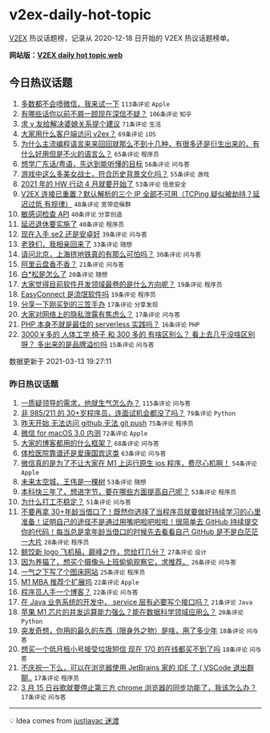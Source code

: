 # v2ex-daily-hot-topic

[V2EX](https://www.v2ex.com/) 热议话题榜，记录从 2020-12-18 日开始的 V2EX 热议话题榜单。

**网站版：[V2EX daily hot topic web](https://boojack.github.io/v2ex-daily-hot-topic-web/)**

## 今日热议话题

<!-- TODAY BEGIN -->

1. [多数都不会喷微信，我来试一下](https://www.v2ex.com/t/761262) `113条评论` `Apple`
1. [有哪些话你以前不屑一顾现在深信不疑？](https://www.v2ex.com/t/761231) `106条评论` `知乎`
1. [求 v 友给解决婆媳关系提个建议](https://www.v2ex.com/t/761338) `71条评论` `生活`
1. [大家用什么客户端访问 v2ex？](https://www.v2ex.com/t/761241) `69条评论` `iOS`
1. [为什么主流编程语言来来回回就那么不到十几种，有很多还是衍生出来的，有什么好用但是不火的语言么？](https://www.v2ex.com/t/761304) `65条评论` `程序员`
1. [想学广东话/粤语，先达到能听懂的目标](https://www.v2ex.com/t/761321) `56条评论` `问与答`
1. [游戏中这么多美女战士，符合历史背景文化吗？](https://www.v2ex.com/t/761219) `55条评论` `游戏`
1. [2021 年的 HW 行动 4 月就要开始了](https://www.v2ex.com/t/761372) `53条评论` `信息安全`
1. [V2EX 连接已重置？默认解析的三个 IP 全部不可用（TCPing 疑似被劫持？延迟过低 有规律）](https://www.v2ex.com/t/761226) `48条评论` `宽带症候群`
1. [敏感词检查 API](https://www.v2ex.com/t/761283) `40条评论` `分享创造`
1. [延迟退休要实施了](https://www.v2ex.com/t/761254) `40条评论` `程序员`
1. [现在入手 se2 还是安卓好](https://www.v2ex.com/t/761224) `39条评论` `问与答`
1. [老铁们，我相亲回来了](https://www.v2ex.com/t/761379) `33条评论` `随想`
1. [请问北京，上海挤地铁真的有那么可怕吗？](https://www.v2ex.com/t/761382) `30条评论` `问与答`
1. [阿里云盘香不香？](https://www.v2ex.com/t/761279) `21条评论` `问与答`
1. [白*松是怎么了](https://www.v2ex.com/t/761272) `20条评论` `随想`
1. [大家觉得目前软件开发领域最卷的是什么方向呢？](https://www.v2ex.com/t/761362) `19条评论` `程序员`
1. [EasyConnect 是流氓软件吗](https://www.v2ex.com/t/761277) `19条评论` `程序员`
1. [分享一下刚买到的三笠手办](https://www.v2ex.com/t/761310) `17条评论` `分享发现`
1. [大家对网络上的隐私泄露有焦虑么？](https://www.v2ex.com/t/761288) `17条评论` `问与答`
1. [PHP 本身不就是最佳的 serverless 实践吗？](https://www.v2ex.com/t/761402) `16条评论` `PHP`
1. [3000￥多的 人体工学 椅子 和 300 多的 有啥区别么？ 看上去几乎没啥区别呀？ 多出来的是品牌溢价吗](https://www.v2ex.com/t/761421) `15条评论` `问与答`

数据更新于 2021-03-13 19:27:11

<!-- TODAY END -->

### 昨日热议话题

<!-- YESTERDAY BEGIN -->

1. [一质疑领导的需求，他就生气怎么办？](https://www.v2ex.com/t/761064) `115条评论` `问与答`
1. [非 985/211 的 30+岁程序员，连面试机会都没了吗？](https://www.v2ex.com/t/760929) `79条评论` `Python`
1. [昨天开始,无法访问 github,无法 git push](https://www.v2ex.com/t/760912) `75条评论` `程序员`
1. [微信 for macOS 3.0 内测](https://www.v2ex.com/t/760884) `72条评论` `Apple`
1. [大家的博客都用的什么框架？](https://www.v2ex.com/t/760952) `68条评论` `问与答`
1. [体检医院靠谱还是爱康国宾这类](https://www.v2ex.com/t/760903) `63条评论` `问与答`
1. [微信真的是为了不让大家在 M1 上运行原生 ios 程序，费尽心机啊！](https://www.v2ex.com/t/760885) `54条评论` `Apple`
1. [未来太空城，王伟是一棵树](https://www.v2ex.com/t/760878) `53条评论` `随想`
1. [本科快三年了，想进字节，要在哪些方面提高自己呢？](https://www.v2ex.com/t/760880) `53条评论` `程序员`
1. [为什么打工不稳定？](https://www.v2ex.com/t/760965) `51条评论` `问与答`
1. [不要再拿 30+年龄当借口了！既然你选择了当程序员就要做好持续学习的心里准备！证明自己的途径不是通过用嘴吧啦吧啦啦！很简单去 GitHub 持续提交你的代码！每当总是拿年龄当借口的时候先去看看自己 GitHub 是不是白茫茫一大片](https://www.v2ex.com/t/761149) `28条评论` `程序员`
1. [鲸饺新 logo 飞机稿，巅峰之作，您给打几分？](https://www.v2ex.com/t/761010) `27条评论` `设计`
1. [因为养猫了，想买个摄像头上班偷偷观察它，求推荐。](https://www.v2ex.com/t/761100) `26条评论` `问与答`
1. [一气之下写了个图床网站](https://www.v2ex.com/t/761076) `25条评论` `程序员`
1. [M1 MBA 推荐个扩展坞](https://www.v2ex.com/t/761161) `22条评论` `Apple`
1. [程序员人手一个博客？](https://www.v2ex.com/t/761118) `22条评论` `问与答`
1. [在 Java 业务系统的开发中， service 层有必要写个接口吗？](https://www.v2ex.com/t/760924) `21条评论` `Java`
1. [苹果 M1 芯片的并发运算能力强么？能在数据科学领域应用么？](https://www.v2ex.com/t/761163) `20条评论` `Python`
1. [突发奇想，你用的最久的东西（限身外之物）是啥，用了多少年](https://www.v2ex.com/t/761058) `18条评论` `问与答`
1. [想买一个低月租小号接受垃圾短信 现在 170 的在线都买不到了吗](https://www.v2ex.com/t/760886) `18条评论` `问与答`
1. [不庆祝一下么，可以在浏览器使用 JetBrains 家的 IDE 了 ( VSCode 退出群聊..](https://www.v2ex.com/t/761155) `17条评论` `程序员`
1. [3 月 15 日谷歌就要停止第三方 chrome 浏览器的同步功能了，我该怎么办？](https://www.v2ex.com/t/761099) `17条评论` `问与答`

<!-- YESTERDAY END -->

---

💡 Idea comes from [justjavac 迷渡](https://github.com/justjavac/)
